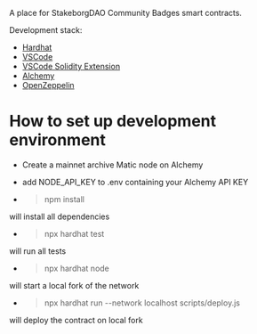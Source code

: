 A place for StakeborgDAO Community Badges smart contracts.

Development stack:

- [Hardhat](https://hardhat.org/)
- [VSCode](https://code.visualstudio.com/)
- [VSCode Solidity Extension](https://marketplace.visualstudio.com/items?itemName=JuanBlanco.solidity)
- [Alchemy](alchemy.com)
- [OpenZeppelin](https://openzeppelin.com/)

# How to set up development environment

- Create a mainnet archive Matic node on Alchemy

- add NODE_API_KEY to .env containing your Alchemy API KEY

- > npm install

will install all dependencies

- > npx hardhat test

will run all tests

- > npx hardhat node

will start a local fork of the network

- > npx hardhat run --network localhost scripts/deploy.js

will deploy the contract on local fork
